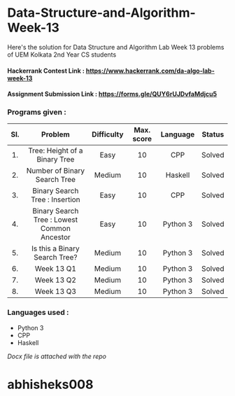 # Data-Structure-and-Algorithm-Week-13
Here's the solution for Data Structure and Algorithm Lab Week 13 problems of UEM Kolkata 2nd Year CS students

#### Hackerrank Contest Link : https://www.hackerrank.com/da-algo-lab-week-13
#### Assignment Submission Link : https://forms.gle/QUY6rUJDvfaMdjcu5

### Programs given :
|Sl.|Problem|Difficulty|Max. score|Language|Status|
|:---:|:---:|:---:|:---:|:---:|:---:|
|1.|Tree: Height of a Binary Tree|Easy|10|CPP|Solved|
|2.|Number of Binary Search Tree|Medium|10|Haskell|Solved|
|3.|Binary Search Tree : Insertion|Easy|10|CPP|Solved|
|4.|Binary Search Tree : Lowest Common Ancestor|Easy|10|Python 3|Solved|
|5.|Is this a Binary Search Tree?|Medium|10|Python 3|Solved|
|6.|Week 13 Q1|Medium|10|Python 3|Solved|
|7.|Week 13 Q2|Medium|10|Python 3|Solved|
|8.|Week 13 Q3|Medium|10|Python 3|Solved|

### Languages used :
- Python 3
- CPP
- Haskell

_Docx file is attached with the repo_

# abhisheks008
